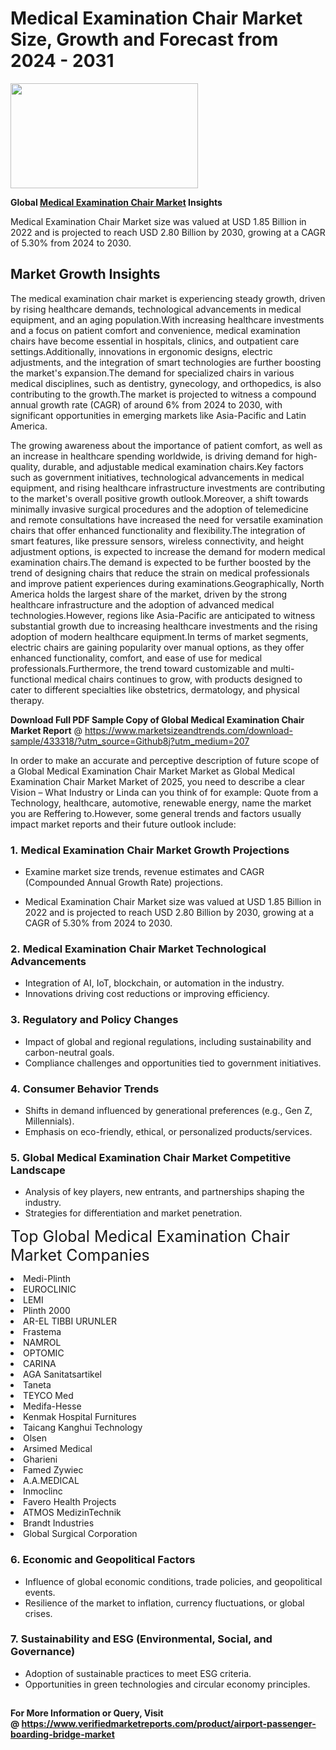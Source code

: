 <H1>Medical Examination Chair Market Size, Growth and Forecast from 2024 - 2031</H1><img class="aligncenter size-medium wp-image-584254" src="https://thirdeyenews.in/wp-content/uploads/2024/09/Global-Market-Research-300x168.jpeg" alt="" width="300" height="168" /><p><strong>Global&nbsp;<a href="https://www.marketsizeandtrends.com/download-sample/433318/?utm_source=Github8j?utm_medium=207">Medical Examination Chair Market</a> Insights</strong></p><p>Medical Examination Chair Market size was valued at USD 1.85 Billion in 2022 and is projected to reach USD 2.80 Billion by 2030, growing at a CAGR of 5.30% from 2024 to 2030.</p><p><h2>Market Growth Insights</h2> <p>The medical examination chair market is experiencing steady growth, driven by rising healthcare demands, technological advancements in medical equipment, and an aging population.With increasing healthcare investments and a focus on patient comfort and convenience, medical examination chairs have become essential in hospitals, clinics, and outpatient care settings.Additionally, innovations in ergonomic designs, electric adjustments, and the integration of smart technologies are further boosting the market's expansion.The demand for specialized chairs in various medical disciplines, such as dentistry, gynecology, and orthopedics, is also contributing to the growth.The market is projected to witness a compound annual growth rate (CAGR) of around 6% from 2024 to 2030, with significant opportunities in emerging markets like Asia-Pacific and Latin America.</p> <p>The growing awareness about the importance of patient comfort, as well as an increase in healthcare spending worldwide, is driving demand for high-quality, durable, and adjustable medical examination chairs.Key factors such as government initiatives, technological advancements in medical equipment, and rising healthcare infrastructure investments are contributing to the market's overall positive growth outlook.Moreover, a shift towards minimally invasive surgical procedures and the adoption of telemedicine and remote consultations have increased the need for versatile examination chairs that offer enhanced functionality and flexibility.The integration of smart features, like pressure sensors, wireless connectivity, and height adjustment options, is expected to increase the demand for modern medical examination chairs.The demand is expected to be further boosted by the trend of designing chairs that reduce the strain on medical professionals and improve patient experiences during examinations.Geographically, North America holds the largest share of the market, driven by the strong healthcare infrastructure and the adoption of advanced medical technologies.However, regions like Asia-Pacific are anticipated to witness substantial growth due to increasing healthcare investments and the rising adoption of modern healthcare equipment.In terms of market segments, electric chairs are gaining popularity over manual options, as they offer enhanced functionality, comfort, and ease of use for medical professionals.Furthermore, the trend toward customizable and multi-functional medical chairs continues to grow, with products designed to cater to different specialties like obstetrics, dermatology, and physical therapy.<p><span class=""><strong>Download Full PDF Sample Copy of Global Medical Examination Chair Market Report</strong> @ <a href="https://www.marketsizeandtrends.com/download-sample/433318/?utm_source=Github8j?utm_medium=207" target="_blank">https://www.marketsizeandtrends.com/download-sample/433318/?utm_source=Github8j?utm_medium=207</a></span></p><p>In order to make an accurate and perceptive description of future scope of a Global&nbsp;Medical Examination Chair Market Market as Global&nbsp;Medical Examination Chair Market Market of 2025, you need to describe a clear Vision &ndash; What Industry or Linda can you think of for example: Quote from a Technology, healthcare, automotive, renewable energy, name the market you are Reffering to.However, some general trends and factors usually impact market reports and their future outlook include:</p><h3>1.&nbsp;<strong>Medical Examination Chair Market Growth Projections</strong></h3><ul><li>Examine market size trends, revenue estimates and CAGR (Compounded Annual Growth Rate) projections.</li><li><p>Medical Examination Chair Market size was valued at USD 1.85 Billion in 2022 and is projected to reach USD 2.80 Billion by 2030, growing at a CAGR of 5.30% from 2024 to 2030.</p></li></ul><h3>2.&nbsp;<strong>Medical Examination Chair Market Technological Advancements</strong></h3><ul><li>Integration of AI, IoT, blockchain, or automation in the industry.</li><li>Innovations driving cost reductions or improving efficiency.</li></ul><h3>3.&nbsp;<strong>Regulatory and Policy Changes</strong></h3><ul><li>Impact of global and regional regulations, including sustainability and carbon-neutral goals.</li><li>Compliance challenges and opportunities tied to government initiatives.</li></ul><h3>4.&nbsp;<strong>Consumer Behavior Trends</strong></h3><ul><li>Shifts in demand influenced by generational preferences (e.g., Gen Z, Millennials).</li><li>Emphasis on eco-friendly, ethical, or personalized products/services.</li></ul><h3>5.&nbsp;<strong>Global Medical Examination Chair Market Competitive Landscape</strong></h3><ul><li>Analysis of key players, new entrants, and partnerships shaping the industry.</li><li>Strategies for differentiation and market penetration.</li></ul><p data-pm-slice="1 1 []"><span style="color: inherit; font-family: inherit; font-size: 25px;">Top Global Medical Examination Chair Market Companies</span></p><div class="" data-test-id=""><p><li>Medi-Plinth</li><li> EUROCLINIC</li><li> LEMI</li><li> Plinth 2000</li><li> AR-EL TIBBI URUNLER</li><li> Frastema</li><li> NAMROL</li><li> OPTOMIC</li><li> CARINA</li><li> AGA Sanitatsartikel</li><li> Taneta</li><li> TEYCO Med</li><li> Medifa-Hesse</li><li> Kenmak Hospital Furnitures</li><li> Taicang Kanghui Technology</li><li> Olsen</li><li> Arsimed Medical</li><li> Gharieni</li><li> Famed Zywiec</li><li> A.A.MEDICAL</li><li> Inmoclinc</li><li> Favero Health Projects</li><li> ATMOS MedizinTechnik</li><li> Brandt Industries</li><li> Global Surgical Corporation</li></p></div><h3>6.&nbsp;<strong>Economic and Geopolitical Factors</strong></h3><ul><li>Influence of global economic conditions, trade policies, and geopolitical events.</li><li>Resilience of the market to inflation, currency fluctuations, or global crises.</li></ul><h3>7.&nbsp;<strong>Sustainability and ESG (Environmental, Social, and Governance)</strong></h3><ul><li>Adoption of sustainable practices to meet ESG criteria.</li><li>Opportunities in green technologies and circular economy principles.</li></ul><h2><strong style="font-size: 14px;">For More Information or Query, Visit @&nbsp;</strong><a style="background-color: #ffffff; font-size: 14px;" href="https://www.marketsizeandtrends.com/report/medical-examination-chair-market/" target="_blank">https://www.verifiedmarketreports.com/product/airport-passenger-boarding-bridge-market</a></h2>